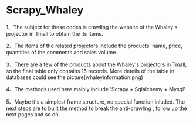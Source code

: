 # Scrapy_Whaley

1、The subject for these codes is crawling the website of the Whaley's projector in Tmall to obtain the its items.

2、The items of the related projectors include the products' name, price, quantities of the comments and sales volume.

3、There are a few of the products about the Whaley's projectors in Tmall, so the final table only contains 16 records.
   More deteils of the table in databases could see the picture(whaleyinformation.png)

4、The methods used here mainly include  'Scrapy + Sqlalchemy + Mysql'.

5、Maybe it's a simplest frame structure, no special function inluded. The next steps are to built the method to break the 
   anti-crawling ,  follow up the next pages and so on.
   




